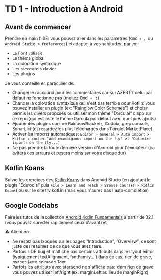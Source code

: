 # TD 1 - Introduction à Android

## Avant de commencer
Prendre en main l'IDE: vous pouvez aller dans les paramètres (<kbd>Cmd</kbd> + <kbd>, </kbd> ou  `Android Studio > Preferences`) et adapter à vos habitudes, par ex:
- La Font utilisée
- Le thème global
- La coloration syntaxique
- Les raccourcis clavier
- Les plugins

Je vous conseille en particulier de:
- Changer le raccourci pour les commentaires car sur AZERTY celui par défaut ne fonctionne pas (mettez <kbd>Cmd + :</kbd>)
- Changer la coloration syntaxique qui n'est pas terrible pour Kotlin: vous pouvez installer un plugin (ex: "Rainglow Color Schemes") et choisir parmis les divers proposés ou utiliser mon thème "Darculai" dispo sur ce repo (qui est juste le thème Darcula par défaut avec quelques ajouts)
- Ajouter des plugins comme RainbowBrackets, Codota, grep console, SonarLint (et regardez les plus téléchargés dans l'onglet MarketPlace)
- Activer les imports automatiques: `Editor > General > Auto Import > Kotlin > cocher "Add unambiguous import on the fly" et "Optimize imports on the fly..."`
- Ne pas prendre la toute dernière version d'Android pour l'émulateur (ça évitera des erreurs et pesera moins sur votre disque dur)

## Kotlin Koans

Suivre les exercices des [Kotlin Koans](https://try.kotlinlang.org) dans Android Studio (en ajoutant le plugin "Edutools" puis `File > Learn and Teach > Browse Courses > Kotlin Koans`) ou sur le site [try.kotl.in](https://try.kotl.in) (mais vous n'aurez pas l'auto-complétion)

## Google Codelabs
Faire les tutos de la collection
[Android Kotlin Fundamentals](https://codelabs.developers.google.com/android-kotlin-fundamentals/) à partir de 02.1 (vous pouvez survoler rapidement ceux d'avant) et 

⚠️ Attention:
- Ne restez pas bloqués sur les pages "Introduction", "Overview", ce sont juste des résumés de ce que vous allez faire.
- Parfois l'IDE bug et n'affiche pas certains attributs dans le layout editor (typiquement textAlignment, fontFamily,...) dans ce cas, rien de grave, passez juste en mode Text
- Parfois les attributs avec start/end ne s'affiche pas: idem rien de grave vous pouvez utiliser left/right (ex: marginLeft au lieu de marginRight)
